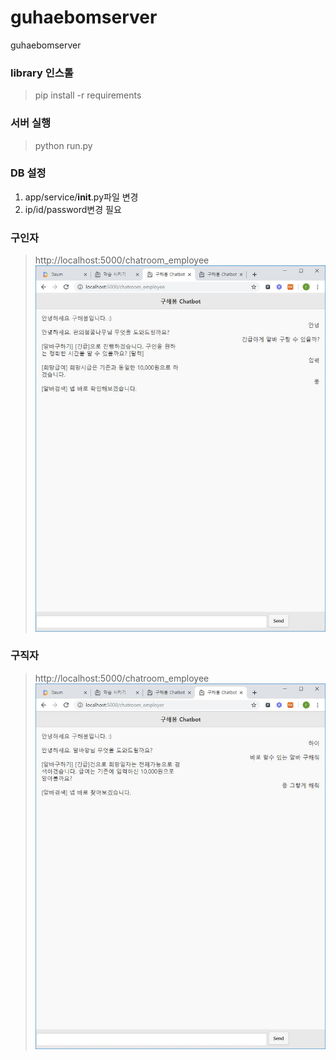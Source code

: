# guhaebomserver
guhaebomserver

### library 인스톨
> pip install -r requirements

### 서버 실행
> python run.py

### DB 설정
1. app/service/__init__.py파일 변경
2. ip/id/password변경 필요

### 구인자
> http://localhost:5000/chatroom_employee
![image_1](https://github.com/jjunghyup/guhaebomserver/blob/master/images/capture1.JPG)

### 구직자
> http://localhost:5000/chatroom_employee
![image_2](https://github.com/jjunghyup/guhaebomserver/blob/master/images/capture2.JPG)
